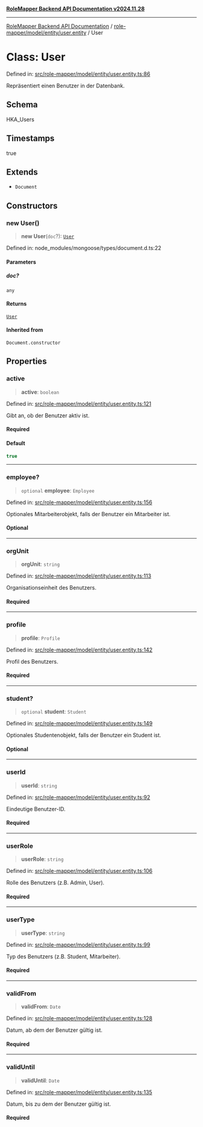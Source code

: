 [**RoleMapper Backend API Documentation v2024.11.28**](../../../../../README.md)

***

[RoleMapper Backend API Documentation](../../../../../modules.md) / [role-mapper/model/entity/user.entity](../README.md) / User

# Class: User

Defined in: [src/role-mapper/model/entity/user.entity.ts:86](https://github.com/FlowCraft-AG/RoleMapper/blob/bf5085d9e7de1fbc4b709bcc4add48f0b20f2b21/backend/src/role-mapper/model/entity/user.entity.ts#L86)

Repräsentiert einen Benutzer in der Datenbank.

## Schema

HKA_Users

## Timestamps

true

## Extends

- `Document`

## Constructors

### new User()

> **new User**(`doc`?): [`User`](User.md)

Defined in: node\_modules/mongoose/types/document.d.ts:22

#### Parameters

##### doc?

`any`

#### Returns

[`User`](User.md)

#### Inherited from

`Document.constructor`

## Properties

### active

> **active**: `boolean`

Defined in: [src/role-mapper/model/entity/user.entity.ts:121](https://github.com/FlowCraft-AG/RoleMapper/blob/bf5085d9e7de1fbc4b709bcc4add48f0b20f2b21/backend/src/role-mapper/model/entity/user.entity.ts#L121)

Gibt an, ob der Benutzer aktiv ist.

#### Required

#### Default

```ts
true
```

***

### employee?

> `optional` **employee**: `Employee`

Defined in: [src/role-mapper/model/entity/user.entity.ts:156](https://github.com/FlowCraft-AG/RoleMapper/blob/bf5085d9e7de1fbc4b709bcc4add48f0b20f2b21/backend/src/role-mapper/model/entity/user.entity.ts#L156)

Optionales Mitarbeiterobjekt, falls der Benutzer ein Mitarbeiter ist.

#### Optional

***

### orgUnit

> **orgUnit**: `string`

Defined in: [src/role-mapper/model/entity/user.entity.ts:113](https://github.com/FlowCraft-AG/RoleMapper/blob/bf5085d9e7de1fbc4b709bcc4add48f0b20f2b21/backend/src/role-mapper/model/entity/user.entity.ts#L113)

Organisationseinheit des Benutzers.

#### Required

***

### profile

> **profile**: `Profile`

Defined in: [src/role-mapper/model/entity/user.entity.ts:142](https://github.com/FlowCraft-AG/RoleMapper/blob/bf5085d9e7de1fbc4b709bcc4add48f0b20f2b21/backend/src/role-mapper/model/entity/user.entity.ts#L142)

Profil des Benutzers.

#### Required

***

### student?

> `optional` **student**: `Student`

Defined in: [src/role-mapper/model/entity/user.entity.ts:149](https://github.com/FlowCraft-AG/RoleMapper/blob/bf5085d9e7de1fbc4b709bcc4add48f0b20f2b21/backend/src/role-mapper/model/entity/user.entity.ts#L149)

Optionales Studentenobjekt, falls der Benutzer ein Student ist.

#### Optional

***

### userId

> **userId**: `string`

Defined in: [src/role-mapper/model/entity/user.entity.ts:92](https://github.com/FlowCraft-AG/RoleMapper/blob/bf5085d9e7de1fbc4b709bcc4add48f0b20f2b21/backend/src/role-mapper/model/entity/user.entity.ts#L92)

Eindeutige Benutzer-ID.

#### Required

***

### userRole

> **userRole**: `string`

Defined in: [src/role-mapper/model/entity/user.entity.ts:106](https://github.com/FlowCraft-AG/RoleMapper/blob/bf5085d9e7de1fbc4b709bcc4add48f0b20f2b21/backend/src/role-mapper/model/entity/user.entity.ts#L106)

Rolle des Benutzers (z.B. Admin, User).

#### Required

***

### userType

> **userType**: `string`

Defined in: [src/role-mapper/model/entity/user.entity.ts:99](https://github.com/FlowCraft-AG/RoleMapper/blob/bf5085d9e7de1fbc4b709bcc4add48f0b20f2b21/backend/src/role-mapper/model/entity/user.entity.ts#L99)

Typ des Benutzers (z.B. Student, Mitarbeiter).

#### Required

***

### validFrom

> **validFrom**: `Date`

Defined in: [src/role-mapper/model/entity/user.entity.ts:128](https://github.com/FlowCraft-AG/RoleMapper/blob/bf5085d9e7de1fbc4b709bcc4add48f0b20f2b21/backend/src/role-mapper/model/entity/user.entity.ts#L128)

Datum, ab dem der Benutzer gültig ist.

#### Required

***

### validUntil

> **validUntil**: `Date`

Defined in: [src/role-mapper/model/entity/user.entity.ts:135](https://github.com/FlowCraft-AG/RoleMapper/blob/bf5085d9e7de1fbc4b709bcc4add48f0b20f2b21/backend/src/role-mapper/model/entity/user.entity.ts#L135)

Datum, bis zu dem der Benutzer gültig ist.

#### Required
